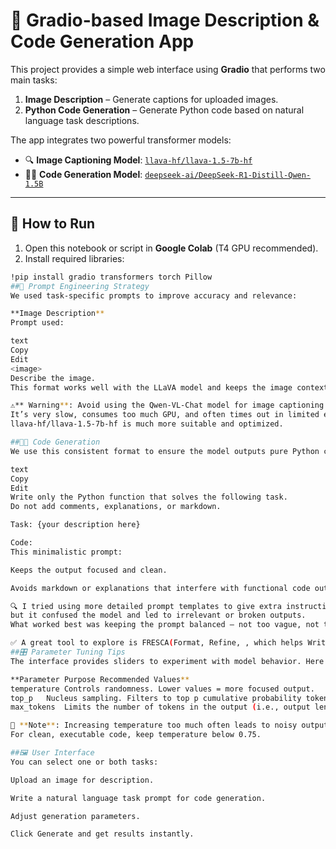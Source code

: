 # 🧠 Gradio-based Image Description & Code Generation App

This project provides a simple web interface using **Gradio** that performs two main tasks:

1. **Image Description** – Generate captions for uploaded images.
2. **Python Code Generation** – Generate Python code based on natural language task descriptions.

The app integrates two powerful transformer models:
- 🔍 **Image Captioning Model**: [`llava-hf/llava-1.5-7b-hf`](https://huggingface.co/llava-hf/llava-1.5-7b-hf)
- 👨‍💻 **Code Generation Model**: [`deepseek-ai/DeepSeek-R1-Distill-Qwen-1.5B`](https://huggingface.co/deepseek-ai/DeepSeek-R1-Distill-Qwen-1.5B)

---

## 🚀 How to Run

1. Open this notebook or script in **Google Colab** (T4 GPU recommended).
2. Install required libraries:

```bash
!pip install gradio transformers torch Pillow
##🧪 Prompt Engineering Strategy
We used task-specific prompts to improve accuracy and relevance:

**Image Description**
Prompt used:

text
Copy
Edit
<image>
Describe the image.
This format works well with the LLaVA model and keeps the image context clear.

⚠️** Warning**: Avoid using the Qwen-VL-Chat model for image captioning on Google Colab.
It’s very slow, consumes too much GPU, and often times out in limited environments like Colab.
llava-hf/llava-1.5-7b-hf is much more suitable and optimized.

##👨‍💻 Code Generation
We use this consistent format to ensure the model outputs pure Python code only:

text
Copy
Edit
Write only the Python function that solves the following task. 
Do not add comments, explanations, or markdown.

Task: {your description here}

Code:
This minimalistic prompt:

Keeps the output focused and clean.

Avoids markdown or explanations that interfere with functional code output.

🔍 I tried using more detailed prompt templates to give extra instructions and structure,
but it confused the model and led to irrelevant or broken outputs.
What worked best was keeping the prompt balanced — not too vague, not too specific.

✅ A great tool to explore is FRESCA(Format, Refine, , which helps Write prompts can lead to better results 
##🎛️ Parameter Tuning Tips
The interface provides sliders to experiment with model behavior. Here are recommended ranges based on testing:

**Parameter	Purpose	Recommended Values**
temperature	Controls randomness. Lower values = more focused output.	0.6 – 0.7
top_p	Nucleus sampling. Filters to top p cumulative probability tokens.	0.8 – 0.95
max_tokens	Limits the number of tokens in the output (i.e., output length).	100 – 200

📌 **Note**: Increasing temperature too much often leads to noisy output — especially for code.
For clean, executable code, keep temperature below 0.75.

##🖼️ User Interface
You can select one or both tasks:

Upload an image for description.

Write a natural language task prompt for code generation.

Adjust generation parameters.

Click Generate and get results instantly.
